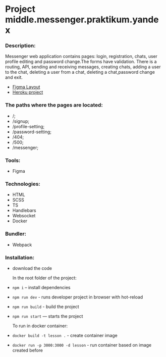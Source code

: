 # Project middle.messenger.praktikum.yandex

### Description:

Messenger web application contains pages: login, registration, chats, user profile editing and password change.The forms have validation.
There is a routing, API, sending and receiving messages, creating chats, adding a user to the chat, deleting a user from a chat, deleting a chat,password change and exit.

- [Figma Layout](https://www.figma.com/file/vyWJVq9UaaVhfMiaFRVFN4/middle.messenger.praktikum.yandex?node-id=0%3A1)
- [Heroku project](https://middle-messenger.herokuapp.com/)

### The paths where the pages are located:

- /;
- /signup;
- /profile-setting;
- /password-setting;
- /404;
- /500;
- /messenger;

### Tools:

- Figma

### Technologies:

- HTML
- SCSS
- TS
- Handlebars
- Websocket
- Docker

### Bundler:

- Webpack

### Installation:

- download the code

  In the root folder of the project:

- `npm i` – install dependencies
- `npm run dev` - runs developer project in browser with hot-reload
- `npm run build` - build the project
- `npm run start` — starts the project

  To run in docker container:

- `docker build -t lesson .` - create container image
- `docker run -p 3000:3000 -d lesson` - run container based on image created before
